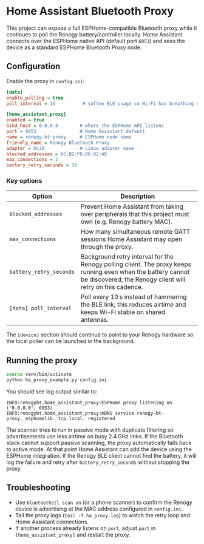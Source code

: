 # Home Assistant Bluetooth Proxy

This project can expose a full ESPHome-compatible Bluetooth proxy while it
continues to poll the Renogy battery/controller locally. Home Assistant connects
over the ESPHome native API (default port `6053`) and sees the device as a
standard ESPHome Bluetooth Proxy node.

## Configuration

Enable the proxy in `config.ini`:

```ini
[data]
enable_polling = true
poll_interval = 10          # soften BLE usage so Wi-Fi has breathing room

[home_assistant_proxy]
enabled = true
bind_host = 0.0.0.0        # where the ESPHome API listens
port = 6053                # Home Assistant default
name = renogy-bt-proxy     # ESPHome node name
friendly_name = Renogy Bluetooth Proxy
adapter = hci0             # Linux adapter name
blocked_addresses = 6C:B2:FD:86:82:4D
max_connections = 2
battery_retry_seconds = 30
```

### Key options

| Option | Description |
| --- | --- |
| `blocked_addresses` | Prevent Home Assistant from taking over peripherals that this project must own (e.g. Renogy battery MAC). |
| `max_connections` | How many simultaneous remote GATT sessions Home Assistant may open through the proxy. |
| `battery_retry_seconds` | Background retry interval for the Renogy polling client. The proxy keeps running even when the battery cannot be discovered; the Renogy client will retry on this cadence. |
| `[data] poll_interval` | Poll every 10 s instead of hammering the BLE link; this reduces airtime and keeps Wi-Fi stable on shared antennas. |

The `[device]` section should continue to point to your Renogy hardware so the
local poller can be launched in the background.

## Running the proxy

```bash
source venv/bin/activate
python ha_proxy_example.py config.ini
```

You should see log output similar to:

```
INFO:renogybt.home_assistant_proxy:ESPHome proxy listening on ('0.0.0.0', 6053)
INFO:renogybt.home_assistant_proxy:mDNS service renogy-bt-proxy._esphomelib._tcp.local. registered
```

The scanner tries to run in passive mode with duplicate filtering so advertisements
use less airtime on busy 2.4 GHz links. If the Bluetooth stack cannot support
passive scanning, the proxy automatically falls back to active mode.
At that point Home Assistant can add the device using the ESPHome integration.
If the Renogy BLE client cannot find the battery, it will log the failure and
retry after `battery_retry_seconds` without stopping the proxy.

## Troubleshooting

- Use `bluetoothctl scan on` (or a phone scanner) to confirm the Renogy device
  is advertising at the MAC address configured in `config.ini`.
- Tail the proxy logs (`tail -f ha_proxy.log`) to watch the retry loop and Home
  Assistant connections.
- If another process already listens on `port`, adjust `port` in
  `[home_assistant_proxy]` and restart the proxy.
